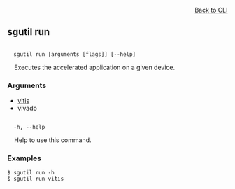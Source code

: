 <div id="readme" class="Box-body readme blob js-code-block-container">
<article class="markdown-body entry-content p-3 p-md-6" itemprop="text">
<p align="right">
<a href="https://github.com/fpgasystems/hacc/blob/main/cli/README.md#cli">Back to CLI</a>
</p>

## sgutil run

<code>
  sgutil run [arguments [flags]] [--help]
</code>
<p>
  &nbsp; &nbsp; Executes the accelerated application on a given device.
</p>

### Arguments

* [vitis](./sgutil-run-vitis.md)
* vivado

<code>
  -h, --help
</code>
<p>
  &nbsp; &nbsp; Help to use this command.
</p>

### Examples
```
$ sgutil run -h
$ sgutil run vitis
```